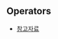 ## Operators
- [참고자료](https://github.com/Jinoo9622/iOS/blob/master/Chapter4/05_GitHubRepositoryApp/Observable.playground/Contents.swift)
